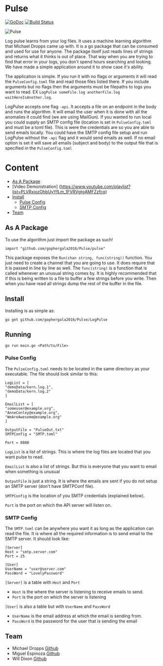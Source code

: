 # Pulse
[![GoDoc](https://godoc.org/github.com/gophergala2016/Pulse?status.svg)](https://godoc.org/github.com/gophergala2016/Pulse)
[![Build Status](https://travis-ci.org/gophergala2016/Pulse.svg?branch=master)](https://travis-ci.org/gophergala2016/Pulse)

![Pulse](https://raw.githubusercontent.com/gophergala2016/Pulse/master/images/pulse_logo.png)

Log pulse learns from your log files. It uses a machine learning algorithm that Michael Dropps came up with. It is a go package that can be consumed and used for use for anyone. The package itself just reads lines of strings and returns what it thinks is out of place. That way when you are trying to find that error in your logs, you don't spend hours searching and looking. We have made a simple application around it to show case it's ability.

The application is simple. If you run it with no flags or arguments it will read the `PulseConfig.toml` file and read those files listed there. If you include arguments but no flags then the arguments must be filepaths to logs you want to read. EX `LogPulse someFile.log anotherFile.log waitHereIsAnother.log`.

LogPulse accepts one flag `-api`. It accepts a file on an endpoint in the body and runs the algorithm. It will email the user when it is done with all the anomalies it could find (we are using MailGun). If you wanted to run local you could supply an SMTP config file (location is set in `PulseConfig.toml` and must be a toml file). This is were the credentials are so you are able to send emails locally. You could have the SMTP config file setup and run LogPulse without the `-api` flag and it would send emails as well. If no email option is set it will save all emails (subject and body) to the output file that is specified in the `PulseConfig.toml`

# Content
- [As A Package](#as-a-package)
- [Video Demonstration] (https://www.youtube.com/playlist?list=PLVRxiozOhbUyYfLm_1FVRVgtgAMFZzfcq)
- [Install](#install)
  - [Pulse Config](#pulse-config)
  - [SMTP Config](#smtp-config)
- [Team](#team)

## As A Package
To use the algorithm just import the package as such!

`import "github.com/gophergala2016/Pulse/pulse"`

This package exposes the `Run(chan string, func(string))` function. You just need to create a channel that you are going to use. It does require that it is passed in line by line as well. The `func(string)` is a function that is called whenever an unusual string comes by. It is highly recommended that if this is being written to a file to buffer a few strings before you write. Then when you have read all strings dump the rest of the buffer in the file.

## Install
Installing is as simple as:

`go get github.com/gophergala2016/Pulse/LogPulse`

## Running
`go run main.go <Path/to/File>`

### Pulse Config
The `PulseConfig.toml` needs to be located in the same directory as your executable. The file should look similar to this:
```
LogList = [
"demoData/kern.log.1",
"demoData/kern.log.2"
]

EmailList = [
"someuser@example.org",
"AnneConley@example.org",
"WeAreAwesome@example.org"
]

OutputFile = "PulseOut.txt"
SMTPConfig = "SMTP.toml"

Port = 8080
```
`LogList` is a list of strings. This is where the log files are located that you want pulse to read.


`EmailList` is also a list of strings. But this is everyone that you want to email when something is unusual

`OutputFile` is just a string. It is where the emails are sent if you do not setup an SMTP server (don't have SMTPConf file).

`SMTPConfig` is the location of you SMTP credentials (explained below).

`Port` is the port on which the API server will listen on.

### SMTP Config
The `SMTP.toml` can be anywhere you want it as long as the application can read the file. It is where all the required information is to send email to the SMTP server. It should look like:
```
[Server]
Host = "smtp.server.com"
Port = 25

[User]
UserName = "user@server.com"
PassWord = "LovelyPassword"
```
`[Server]` is a table with `Host` and `Port`
- `Host` is the where the server is listening to receive emails to send.
- `Port` is the port on which the server is listening

`[User]` is also a table but with `UserName` and `PassWord`
- `UserName` is the email address at which the email is sending from.
- `PassWord` is the password for the user that is sending the email

## Team
- Michael Dropps [Github](https://github.com/michaeldropps)
- Miguel Espinoza [Github](https://github.com/miguelespinoza)
- Will Dixon [Github](https://github.com/dixonwille)
